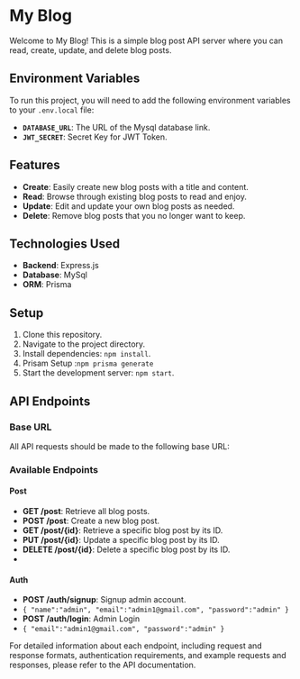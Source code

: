 # My Blog

Welcome to My Blog! This is a simple blog post API server where you can read, create, update, and delete blog posts.

## Environment Variables

To run this project, you will need to add the following environment variables to your `.env.local` file:

- **`DATABASE_URL`**: The URL of the Mysql database link.
- **`JWT_SECRET`**: Secret Key for JWT Token.

## Features

- **Create**: Easily create new blog posts with a title and content.
- **Read**: Browse through existing blog posts to read and enjoy.
- **Update**: Edit and update your own blog posts as needed.
- **Delete**: Remove blog posts that you no longer want to keep.

## Technologies Used

- **Backend**: Express.js
- **Database**: MySql
- **ORM**: Prisma


## Setup

1. Clone this repository.
2. Navigate to the project directory.
3. Install dependencies: `npm install`.
4. Prisam Setup :`npm prisma generate`
4. Start the development server: `npm start`.


## API Endpoints

### Base URL

All API requests should be made to the following base URL:


### Available Endpoints

#### Post
- **GET /post**: Retrieve all blog posts.
- **POST /post**: Create a new blog post.
- **GET /post/{id}**: Retrieve a specific blog post by its ID.
- **PUT /post/{id}**: Update a specific blog post by its ID.
- **DELETE /post/{id}**: Delete a specific blog post by its ID.
-

#### Auth
- **POST /auth/signup**: Signup admin account.
- `{
    "name":"admin",
    "email":"admin1@gmail.com",
    "password":"admin"
}`
- **POST /auth/login**: Admin Login
- `{
    "email":"admin1@gmail.com",
    "password":"admin"
}`

For detailed information about each endpoint, including request and response formats, authentication requirements, and example requests and responses, please refer to the API documentation.
